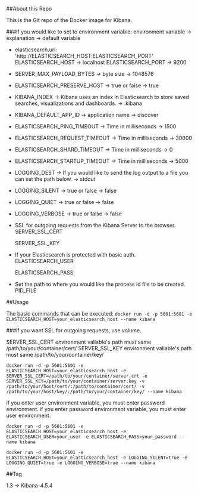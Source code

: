 ##About this Repo 

This is the Git repo of the Docker image for Kibana. 
 

###If you would like to set to environment variable: environment variable -> explanation -> default variable

* elasticsearch.url: 'http://ELASTICSEARCH_HOST:ELASTICSEARCH_PORT'  
  ELASTICSEARCH_HOST -> localhost
  ELASTICSEARCH_PORT -> 9200

* SERVER_MAX_PAYLOAD_BYTES -> byte size -> 1048576

* ELASTICSEARCH_PRESERVE_HOST -> true or false -> true 

* KIBANA_INDEX -> Kibana uses an index in Elasticsearch to store saved searches, visualizations and dashboards. -> .kibana

* KIBANA_DEFAULT_APP_ID -> application name -> discover

* ELASTICSEARCH_PING_TIMEOUT -> Time in milliseconds -> 1500

* ELASTICSEARCH_REQUEST_TIMEOUT -> Time in milliseconds -> 30000

* ELASTICSEARCH_SHARD_TIMEOUT -> Time in milliseconds -> 0

* ELASTICSEARCH_STARTUP_TIMEOUT -> Time in milliseconds -> 5000
 
* LOGGING_DEST ->  If you would like to send the log output to a file you can set the path below. -> stdout

* LOGGING_SILENT -> true or false -> false 

* LOGGING_QUIET -> true or false -> false 

* LOGGING_VERBOSE -> true or false -> false

* SSL for outgoing requests from the Kibana Server to the browser.
  SERVER_SSL_CERT 

  SERVER_SSL_KEY

* If your Elasticsearch is protected with basic auth.
  ELASTICSEARCH_USER

  ELASTICSEARCH_PASS

* Set the path to where you would like the process id file to be created.
  PID_FILE


##Usage

The basic commands that can be executed:
`docker run -d -p 5601:5601 -e ELASTICSEARCH_HOST=your_elasticsearch_host --name kibana`

###if you want SSL for outgoing requests, use volume.

SERVER_SSL_CERT environment valiable's path must same /path/to/your/container/cert/
SERVER_SSL_KEY environment valiable's path must same /path/to/your/container/key/

`docker run -d -p 5601:5601 -e ELASTICSEARCH_HOST=your_elasticsearch_host -e SERVER_SSL_CERT=/path/to/your/container/server.crt -e SERVER_SSL_KEY=/path/to/your/container/server.key -v /path/to/your/host/cert/:/path/to/container/cert/ -v /path/to/your/host/key/:/path/to/your/container/key/ --name kibana`


if you enter user environment variable, you must enter password environment.
if you enter password environment variable, you must enter user environment.

`docker run -d -p 5601:5601 -e ELASTICSEARCH_HOST=your_elasticsearch_host -e ELASTICSEARCH_USER=your_user -e ELASTICSEARCH_PASS=your_password --name kibana`



`docker run -d -p 5601:5601 -e ELASTICSEARCH_HOST=your_elasticsearch_host -e LOGGING_SILENT=true -e LOGGING_QUIET=true -e LOGGING_VERBOSE=true --name kibana`

##Tag

1.3 -> Kibana-4.5.4 
